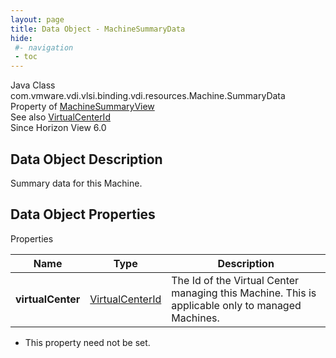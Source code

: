 ```yaml
---
layout: page
title: Data Object - MachineSummaryData
hide:
 #- navigation
 - toc
---
```






Java Class
    com.vmware.vdi.vlsi.binding.vdi.resources.Machine.SummaryData  
Property of
     [MachineSummaryView](vdi.resources.Machine.MachineSummaryView.md#field_detail)  
See also
     [VirtualCenterId](vdi.entity.VirtualCenterId.md)  
Since 
    Horizon View 6.0

## Data Object Description 

Summary data for this Machine. 

## Data Object Properties

Properties

Name |  Type |  Description   
---|---|---  
**virtualCenter**| [VirtualCenterId](vdi.entity.VirtualCenterId.md)|  The Id of the Virtual Center managing this Machine. This is applicable only to managed Machines.   


* This property need not be set.

  
  
  
 
  
  

